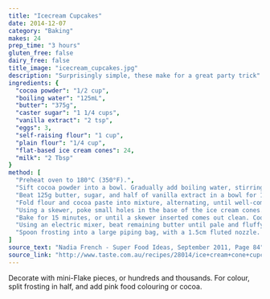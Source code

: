 ```yaml
---
title: "Icecream Cupcakes"
date: 2014-12-07
category: "Baking"
makes: 24
prep_time: "3 hours"
gluten_free: false
dairy_free: false
title_image: "icecream_cupcakes.jpg"
description: "Surprisingly simple, these make for a great party trick"
ingredients: {
  "cocoa powder": "1/2 cup",
  "boiling water": "125mL",
  "butter": "375g",
  "caster sugar": "1 1/4 cups",
  "vanilla extract": "2 tsp",
  "eggs": 3,
  "self-raising flour": "1 cup",
  "plain flour": "1/4 cup",
  "flat-based ice cream cones": 24,
  "milk": "2 Tbsp"
}
method: [
  "Preheat oven to 180°C (350°F).",
  "Sift cocoa powder into a bowl. Gradually add boiling water, stirring to form a paste. Set aside.",
  "Beat 125g butter, sugar, and half of vanilla extract in a bowl for 1-2 minutes, or until pale. Add eggs one at a time, beating well after each addition.",
  "Fold flour and cocoa paste into mixture, alternating, until well-combined.",
  "Using a skewer, poke small holes in the base of the ice cream cones. Fill each 2/3 full of cake mixture, then stand on an oven tray.",
  "Bake for 15 minutes, or until a skewer inserted comes out clean. Cool.",
  "Using an electric mixer, beat remaining butter until pale and fluffy (about 5 minutes). Add vanilla, then icing sugar and milk in batches, beating well between additions.",
  "Spoon frosting into a large piping bag, with a 1.5cm fluted nozzle. Pipe frosting on each cone, to resemble soft serve."
]
source_text: "Nadia French - Super Food Ideas, September 2011, Page 84"
source_link: "http://www.taste.com.au/recipes/28014/ice+cream+cone+cupcakes"
---
```

Decorate with mini-Flake pieces, or hundreds and thousands. For colour, split frosting in half, and add pink food colouring or cocoa.
